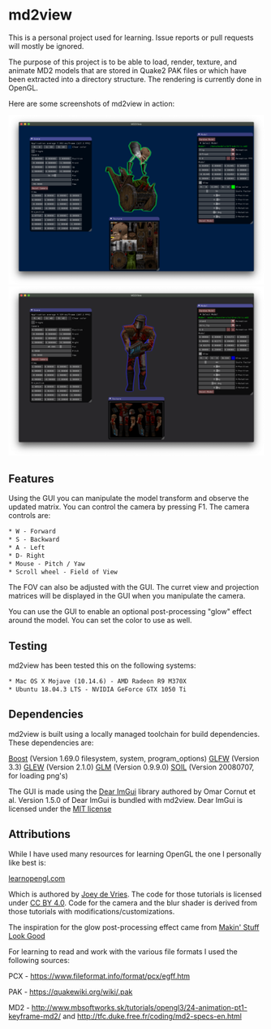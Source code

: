 # md2view
This is a personal project used for learning. Issue reports or pull requests will mostly be ignored.

The purpose of this project is to be able to load, render, texture, and animate
MD2 models that are stored in Quake2 PAK files or which have been extracted into
a directory structure. The rendering is currently done in OpenGL.

Here are some screenshots of md2view in action:

![Example 1](docs/screenshot1.png)
![Example 2](docs/screenshot2.png)

## Features

Using the GUI you can manipulate the model transform and observe the updated matrix.
You can control the camera by pressing F1. The camera controls are:

    * W - Forward
    * S - Backward
    * A - Left
    * D- Right
    * Mouse - Pitch / Yaw
    * Scroll wheel - Field of View

The FOV can also be adjusted with the GUI. The curret view and projection matrices
will be displayed in the GUI when you manipulate the camera.

You can use the GUI to enable an optional post-processing "glow" effect around the
model. You can set the color to use as well.

## Testing

md2view has been tested this on the following systems:

    * Mac OS X Mojave (10.14.6) - AMD Radeon R9 M370X
    * Ubuntu 18.04.3 LTS - NVIDIA GeForce GTX 1050 Ti

## Dependencies

md2view is built using a locally managed toolchain for build dependencies. These dependencies are:

[Boost](https://www.boost.org/) (Version 1.69.0 filesystem, system, program_options)
[GLFW](https://www.glfw.org/) (Version 3.3)
[GLEW](http://glew.sourceforge.net/) (Version 2.1.0)
[GLM](https://glm.g-truc.net/0.9.9/index.html) (Version 0.9.9.0)
[SOIL](https://www.lonesock.net/soil.html) (Version 20080707, for loading png's)

The GUI is made using the [Dear ImGui](https://github.com/ocornut/imgui) library
authored by Omar Cornut et al. Version 1.5.0 of Dear ImGui is bundled with md2view.
Dear ImGui is licensed under the [MIT license](src/imgui/LICENSE)

## Attributions

While I have used many resources for learning OpenGL the one I personally like best is:

[learnopengl.com](https://www.learnopengl.com)

Which is authored by [Joey de Vries](https://twitter.com/JoeyDeVriez).
The code for those tutorials is licensed under [CC BY 4.0](https://creativecommons.org/licenses/by-nc/4.0/legalcode).
Code for the camera and the blur shader is derived from those tutorials with modifications/customizations.

The inspiration for the glow post-processing effect came from [Makin' Stuff Look Good](https://www.youtube.com/watch?v=SMLbbi8oaO8)

For learning to read and work with the various file formats I used the following sources:

PCX - <https://www.fileformat.info/format/pcx/egff.htm>

PAK - <https://quakewiki.org/wiki/.pak>

MD2 - <http://www.mbsoftworks.sk/tutorials/opengl3/24-animation-pt1-keyframe-md2/> and <http://tfc.duke.free.fr/coding/md2-specs-en.html>
